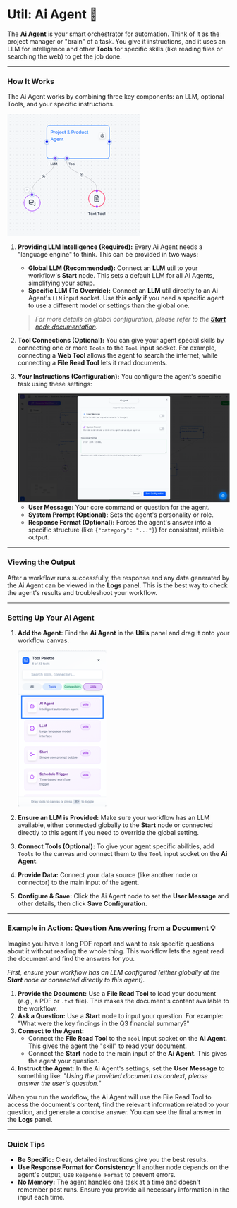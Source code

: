 # Util: Ai Agent 🧠

The **Ai Agent** is your smart orchestrator for automation. Think of it as the project manager or "brain" of a task. You give it instructions, and it uses an LLM for intelligence and other **Tools** for specific skills (like reading files or searching the web) to get the job done.

---

### **How It Works**

The Ai Agent works by combining three key components: an LLM, optional Tools, and your specific instructions.

<img src="../images/utils/ai_agent_attach.png" alt="Diagram showing an LLM and a Text Tool connected to an Ai Agent" width="300">

1.  **Providing LLM Intelligence (Required):** Every Ai Agent needs a "language engine" to think. This can be provided in two ways:
    * **Global LLM (Recommended):** Connect an **LLM** util to your workflow's **Start** node. This sets a default LLM for all Ai Agents, simplifying your setup.
    * **Specific LLM (To Override):** Connect an **LLM** util directly to an Ai Agent's `LLM` input socket. Use this **only** if you need a specific agent to use a different model or settings than the global one.
    > *For more details on global configuration, please refer to the [**Start** node documentation](start.md).*

2.  **Tool Connections (Optional):** You can give your agent special skills by connecting one or more `Tools` to the `Tool` input socket. For example, connecting a **Web Tool** allows the agent to search the internet, while connecting a **File Read Tool** lets it read documents.

3.  **Your Instructions (Configuration):** You configure the agent's specific task using these settings:

    <img src="../images/utils/ai_agent_settings.png" alt="Ai Agent settings panel showing User Message, System Prompt, and Response Format fields" width="600">

    * **User Message:** Your core command or question for the agent.
    * **System Prompt (Optional):** Sets the agent's personality or role.
    * **Response Format (Optional):** Forces the agent's answer into a specific structure (like `{"category": "..."}`) for consistent, reliable output.

---

### **Viewing the Output**

After a workflow runs successfully, the response and any data generated by the Ai Agent can be viewed in the **Logs** panel. This is the best way to check the agent's results and troubleshoot your workflow.

---

### **Setting Up Your Ai Agent**

1.  **Add the Agent:** Find the **Ai Agent** in the **Utils** panel and drag it onto your workflow canvas.

    <img src="../images/utils/ai_agent_tool_palette.png" alt="Screenshot showing the Utils panel in the Tool Palette" width="200">

2.  **Ensure an LLM is Provided:** Make sure your workflow has an LLM available, either connected globally to the **Start** node or connected directly to this agent if you need to override the global setting.

3.  **Connect Tools (Optional):** To give your agent specific abilities, add `Tools` to the canvas and connect them to the `Tool` input socket on the **Ai Agent**.

4.  **Provide Data:** Connect your data source (like another node or connector) to the main input of the agent.

5.  **Configure & Save:** Click the Ai Agent node to set the **User Message** and other details, then click **Save Configuration**.

---

### **Example in Action: Question Answering from a Document 💡**

Imagine you have a long PDF report and want to ask specific questions about it without reading the whole thing. This workflow lets the agent read the document and find the answers for you.

*First, ensure your workflow has an LLM configured (either globally at the **Start** node or connected directly to this agent).*

1.  **Provide the Document:** Use a **File Read Tool** to load your document (e.g., a PDF or `.txt` file). This makes the document's content available to the workflow.
2.  **Ask a Question:** Use a **Start** node to input your question. For example: "What were the key findings in the Q3 financial summary?"
3.  **Connect to the Agent:**
    * Connect the **File Read Tool** to the `Tool` input socket on the **Ai Agent**. This gives the agent the "skill" to read your document.
    * Connect the **Start** node to the main input of the **Ai Agent**. This gives the agent your question.
4.  **Instruct the Agent:** In the Ai Agent's settings, set the **User Message** to something like: *"Using the provided document as context, please answer the user's question."*

When you run the workflow, the Ai Agent will use the File Read Tool to access the document's content, find the relevant information related to your question, and generate a concise answer. You can see the final answer in the **Logs** panel.

---

### **Quick Tips**

* **Be Specific:** Clear, detailed instructions give you the best results.
* **Use Response Format for Consistency:** If another node depends on the agent's output, use `Response Format` to prevent errors.
* **No Memory:** The agent handles one task at a time and doesn't remember past runs. Ensure you provide all necessary information in the input each time.
